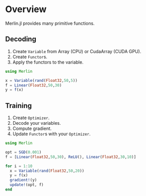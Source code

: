 # Overview
Merlin.jl provides many primitive functions.

## Decoding
1. Create `Variable` from Array (CPU) or CudaArray (CUDA GPU).
1. Create `Functor`s.
1. Apply the functors to the variable.

```julia
using Merlin

x = Variable(rand(Float32,50,5))
f = Linear(Float32,50,30)
y = f(x)
```

## Training
1. Create `Optimizer`.
1. Decode your variables.
1. Compute gradient.
1. Update `Functor`s with your `Optimizer`.
```julia
using Merlin

opt = SGD(0.001)
f = [Linear(Float32,50,30), ReLU(), Linear(Float32,30,10)]

for i = 1:10
  x = Variable(rand(Float32,50,20))
  y = f(x)
  gradient!(y)
  update!(opt, f)
end
```
